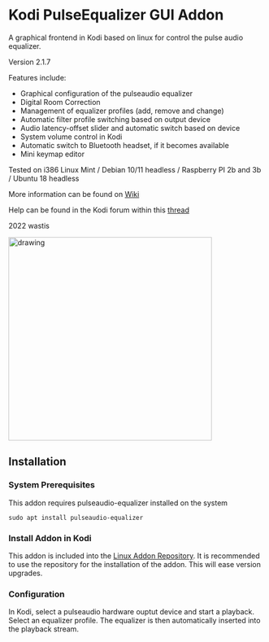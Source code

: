 # Kodi PulseEqualizer GUI Addon

A graphical frontend in Kodi based on linux for control the pulse audio equalizer. 

Version 2.1.7

Features include:

*	Graphical configuration of the pulseaudio equalizer
*	Digital Room Correction
*	Management of equalizer profiles (add, remove and change)
*	Automatic filter profile switching based on output device
*	Audio latency-offset slider and automatic switch based on device
*	System volume control in Kodi 
*	Automatic switch to Bluetooth headset, if it becomes available
*	Mini keymap editor

Tested on i386 Linux Mint / Debian 10/11 headless / Raspberry PI 2b and 3b / Ubuntu 18 headless

More information can be found on [Wiki](https://github.com/wastis/PulseEqualizerGui/wiki)

Help can be found in the Kodi forum within this [thread](https://forum.kodi.tv/showthread.php?tid=360514&pid=3094412#pid3094412)

2022 wastis

<img src="resources/images/Equalizer.png" alt="drawing" width="400"/>


## Installation

### System Prerequisites
This addon requires pulseaudio-equalizer installed on the system

	sudo apt install pulseaudio-equalizer	

### Install Addon in Kodi
This addon is included into the [Linux Addon Repository](https://github.com/wastis/LinuxAddonRepo). It is recommended to use the repository for the installation of the addon. This will ease version upgrades.

### Configuration

In Kodi, select a pulseaudio hardware ouptut device and start a playback. Select an equalizer profile. The equalizer is then automatically inserted into the playback stream. 

